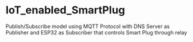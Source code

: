 # IoT_enabled_SmartPlug
Publish/Subscribe model using MQTT Protocol with DNS Server as Publisher and ESP32 as Subscriber that controls Smart Plug through relay
